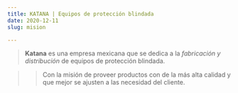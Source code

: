 ```yaml
---
title: KATANA | Equipos de protección blindada
date: 2020-12-11
slug: mision

---
```

> **Katana** es una empresa mexicana que se dedica a la _fabricación y distribución_ de equipos de protección blindada.

> > Con la misión de proveer productos con de la más alta calidad y que mejor se ajusten a las necesidad del cliente.